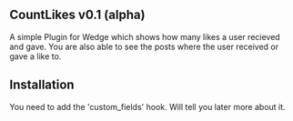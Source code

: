 CountLikes v0.1 (alpha)
-----------------------

A simple Plugin for Wedge which shows how
many likes a user recieved and gave. You 
are also able to see the posts where the
user received or gave a like to.

Installation
------------

You need to add the 'custom_fields' hook.
Will tell you later more about it.
